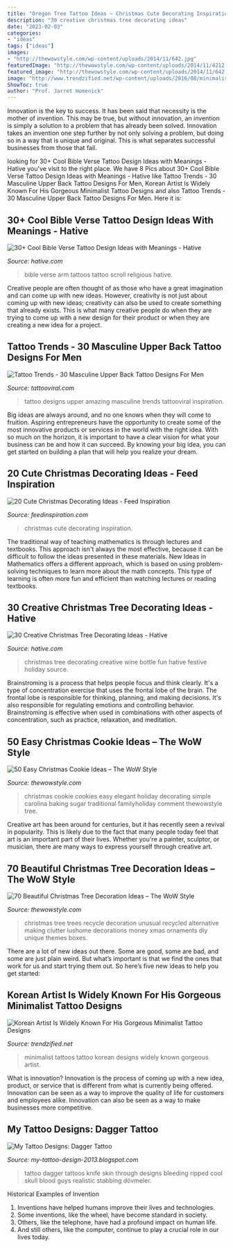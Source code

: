 ```yaml
---
title: "Oregon Tree Tattoo Ideas ~ Christmas Cute Decorating Inspiration"
description: "30 creative christmas tree decorating ideas"
date: "2023-02-03"
categories:
- "ideas"
tags: ["ideas"]
images:
- "http://thewowstyle.com/wp-content/uploads/2014/11/642.jpg"
featuredImage: "http://thewowstyle.com/wp-content/uploads/2014/11/4212.jpg"
featured_image: "http://thewowstyle.com/wp-content/uploads/2014/11/642.jpg"
image: "http://www.trendzified.net/wp-content/uploads/2016/08/minimalist-tattoos-4.jpg"
ShowToc: true
author: "Prof. Jarret Homenick"
---
```



Innovation is the key to success. It has been said that necessity is the mother of invention. This may be true, but without innovation, an invention is simply a solution to a problem that has already been solved. Innovation takes an invention one step further by not only solving a problem, but doing so in a way that is unique and original. This is what separates successful businesses from those that fail.

	

		
looking for 30+ Cool Bible Verse Tattoo Design Ideas with Meanings - Hative you've visit to the right place. We have 8 Pics about 30+ Cool Bible Verse Tattoo Design Ideas with Meanings - Hative like Tattoo Trends - 30 Masculine Upper Back Tattoo Designs For Men, Korean Artist Is Widely Known For His Gorgeous Minimalist Tattoo Designs and also Tattoo Trends - 30 Masculine Upper Back Tattoo Designs For Men. Here it is:
		
    
## 30+ Cool Bible Verse Tattoo Design Ideas With Meanings - Hative

<img loading=lazy src="https://hative.com/wp-content/uploads/2014/03/bible-verse-tattoos/30-religious-scroll-on-arm.jpg" onerror="this.onerror=null;this.src='https://tse4.mm.bing.net/th?id=OIP.Oj4nJUaBo_4VVH_9sbSkHQHaJ4&amp;pid=15.1';" alt="30+ Cool Bible Verse Tattoo Design Ideas with Meanings - Hative">

_Source: hative.com_

>bible verse arm tattoos tattoo scroll religious hative. 

	

Creative people are often thought of as those who have a great imagination and can come up with new ideas. However, creativity is not just about coming up with new ideas; creativity can also be used to create something that already exists. This is what many creative people do when they are trying to come up with a new design for their product or when they are creating a new idea for a project.

    
## Tattoo Trends - 30 Masculine Upper Back Tattoo Designs For Men

<img loading=lazy src="http://tattooviral.com/wp-content/uploads/2017/06/tattoo-trends-30-masculine-upper-back-tattoo-designs-for-men-amazing-tattoo-ideas.jpg" onerror="this.onerror=null;this.src='https://tse2.mm.bing.net/th?id=OIP.xElvdyIC-lmgs15bvayZWQHaLH&amp;pid=15.1';" alt="Tattoo Trends - 30 Masculine Upper Back Tattoo Designs For Men">

_Source: tattooviral.com_

>tattoo designs upper amazing masculine trends tattooviral inspiration. 

	

Big ideas are always around, and no one knows when they will come to fruition. Aspiring entrepreneurs have the opportunity to create some of the most innovative products or services in the world with the right idea. With so much on the horizon, it is important to have a clear vision for what your business can be and how it can succeed. By knowing your big idea, you can get started on building a plan that will help you realize your dream.

    
## 20 Cute Christmas Decorating Ideas - Feed Inspiration

<img loading=lazy src="http://feedinspiration.com/wp-content/uploads/2016/09/cute-christmas-tree-craft-scrap-ribbons.jpg" onerror="this.onerror=null;this.src='https://tse1.mm.bing.net/th?id=OIP.4o8ZB_l9DijcLD_yz1kqBgHaOA&amp;pid=15.1';" alt="20 Cute Christmas Decorating Ideas - Feed Inspiration">

_Source: feedinspiration.com_

>christmas cute decorating inspiration. 

	

The traditional way of teaching mathematics is through lectures and textbooks. This approach isn't always the most effective, because it can be difficult to follow the ideas presented in these materials. New Ideas in Mathematics offers a different approach, which is based on using problem-solving techniques to learn more about the math concepts. This type of learning is often more fun and efficient than watching lectures or reading textbooks.

    
## 30 Creative Christmas Tree Decorating Ideas - Hative

<img loading=lazy src="https://hative.com/wp-content/uploads/2014/11/christmas-tree-decorating-ideas/7-christmas-tree-decorating-ideas.jpg" onerror="this.onerror=null;this.src='https://tse1.mm.bing.net/th?id=OIP.g4IEa6T-bzO3XhIDDIgNvgHaLH&amp;pid=15.1';" alt="30 Creative Christmas Tree Decorating Ideas - Hative">

_Source: hative.com_

>christmas tree decorating creative wine bottle fun hative festive holiday source. 

	

Brainstroming is a process that helps people focus and think clearly. It's a type of concentration exercise that uses the frontal lobe of the brain. The frontal lobe is responsible for thinking, planning, and making decisions. It's also responsible for regulating emotions and controlling behavior. Brainstroming is effective when used in combinations with other aspects of concentration, such as practice, relaxation, and meditation.

    
## 50 Easy Christmas Cookie Ideas – The WoW Style

<img loading=lazy src="http://thewowstyle.com/wp-content/uploads/2014/11/4212.jpg" onerror="this.onerror=null;this.src='https://tse3.mm.bing.net/th?id=OIP.J3tusophITSig6sOInrmbwHaLH&amp;pid=15.1';" alt="50 Easy Christmas Cookie Ideas – The WoW Style">

_Source: thewowstyle.com_

>christmas cookie cookies easy elegant holiday decorating simple carolina baking sugar traditional familyholiday comment thewowstyle tree. 

	

Creative art has been around for centuries, but it has recently seen a revival in popularity. This is likely due to the fact that many people today feel that art is an important part of their lives. Whether you're a painter, sculptor, or musician, there are many ways to express yourself through creative art.

    
## 70 Beautiful Christmas Tree Decoration Ideas – The WoW Style

<img loading=lazy src="http://thewowstyle.com/wp-content/uploads/2014/11/642.jpg" onerror="this.onerror=null;this.src='https://tse4.mm.bing.net/th?id=OIP.nt-Ds0PauDhJE4DIvrCVPgHaKP&amp;pid=15.1';" alt="70 Beautiful Christmas Tree Decoration Ideas – The WoW Style">

_Source: thewowstyle.com_

>christmas tree trees recycle decoration unusual recycled alternative making clutter lushome decorations money xmas ornaments diy unique themes boxes. 

	

There are a lot of new ideas out there. Some are good, some are bad, and some are just plain weird. But what’s important is that we find the ones that work for us and start trying them out. So here’s five new ideas to help you get started: 

    
## Korean Artist Is Widely Known For His Gorgeous Minimalist Tattoo Designs

<img loading=lazy src="http://www.trendzified.net/wp-content/uploads/2016/08/minimalist-tattoos-4.jpg" onerror="this.onerror=null;this.src='https://tse2.mm.bing.net/th?id=OIP.43RFXVBNyGc1iaEMMzIwjQHaJg&amp;pid=15.1';" alt="Korean Artist Is Widely Known For His Gorgeous Minimalist Tattoo Designs">

_Source: trendzified.net_

>minimalist tattoos tattoo korean designs widely known gorgeous artist. 

	

What is innovation?
Innovation is the process of coming up with a new idea, product, or service that is different from what is currently being offered. Innovation can be seen as a way to improve the quality of life for customers and employees alike. Innovation can also be seen as a way to make businesses more competitive.

    
## My Tattoo Designs: Dagger Tattoo

<img loading=lazy src="http://2.bp.blogspot.com/-eL6N7tvmVpM/UQaX5bDrTqI/AAAAAAAAWHE/bpyFmSmoe1M/s1600/Dagger_tattoo_141.jpg" onerror="this.onerror=null;this.src='https://tse3.mm.bing.net/th?id=OIP.Ztp8CxwMFwRr-gDkdyMo-AHaJ3&amp;pid=15.1';" alt="My Tattoo Designs: Dagger Tattoo">

_Source: my-tattoo-design-2013.blogspot.com_

>tattoo dagger tattoos knife skin through designs bleeding ripped cool skull blood guys realistic stabbing dövmeler. 

	

Historical Examples of Invention
1. Inventions have helped humans improve their lives and technologies. 
2. Some inventions, like the wheel, have become standard in society. 
3. Others, like the telephone, have had a profound impact on human life. 
4. And still others, like the computer, continue to play a crucial role in our lives today.

